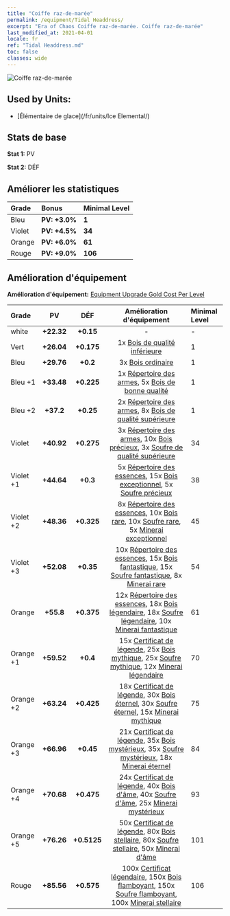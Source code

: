 ```yaml
---
title: "Coiffe raz-de-marée"
permalink: /equipment/Tidal Headdress/
excerpt: "Era of Chaos Coiffe raz-de-marée. Coiffe raz-de-marée"
last_modified_at: 2021-04-01
locale: fr
ref: "Tidal Headdress.md"
toc: false
classes: wide
---
```


  ![Coiffe raz-de-marée](/images/e/e_9032.png)

## Used by Units:

* [Élémentaire de glace](/fr/units/Ice Elemental/) 


## Stats de base
 **Stat 1:** PV

 **Stat 2:** DÉF

## Améliorer les statistiques

  |     Grade    |   Bonus | Minimal Level | 
  |:-------------|:--------|:--------------| 
  | Bleu | **PV: +3.0%** | **1** | 
  | Violet | **PV: +4.5%** | **34** | 
  | Orange | **PV: +6.0%** | **61** | 
  | Rouge | **PV: +9.0%** | **106** | 


## Amélioration d'équipement
 **Amélioration d'équipement:** [Equipment Upgrade Gold Cost Per Level](/equipment/EquipmentUpgradeCostPerLevel/) 

  |          Grade      | PV | DÉF | Amélioration d'équipement | Minimal Level |
  |:--------------------|:---------:|:---------:|:----------------:|:--------------|
  | white | **+22.32** | **+0.15** | - | - |
  | Vert | **+26.04** | **+0.175** | 1x [Bois de qualité inférieure](/fr/Items/mat_1/) | 1 |
  | Bleu | **+29.76** | **+0.2** | 3x [Bois ordinaire](/fr/Items/mat_7/) | 1 |
  | Bleu +1 | **+33.48** | **+0.225** | 1x [Répertoire des armes](/fr/Items/mat_18/), 5x [Bois de bonne qualité](/fr/Items/mat_13/) | 1 |
  | Bleu +2 | **+37.2** | **+0.25** | 2x [Répertoire des armes](/fr/Items/mat_25/), 8x [Bois de qualité supérieure](/fr/Items/mat_20/) | 1 |
  | Violet | **+40.92** | **+0.275** | 3x [Répertoire des armes](/fr/Items/mat_32/), 10x [Bois précieux](/fr/Items/mat_27/), 3x [Soufre de qualité supérieure](/fr/Items/mat_22/) | 34 |
  | Violet +1 | **+44.64** | **+0.3** | 5x [Répertoire des essences](/fr/Items/mat_39/), 15x [Bois exceptionnel](/fr/Items/mat_34/), 5x [Soufre précieux](/fr/Items/mat_29/) | 38 |
  | Violet +2 | **+48.36** | **+0.325** | 8x [Répertoire des essences](/fr/Items/mat_46/), 10x [Bois rare](/fr/Items/mat_41/), 10x [Soufre rare](/fr/Items/mat_43/), 5x [Minerai exceptionnel](/fr/Items/mat_33/) | 45 |
  | Violet +3 | **+52.08** | **+0.35** | 10x [Répertoire des essences](/fr/Items/mat_53/), 15x [Bois fantastique](/fr/Items/mat_48/), 15x [Soufre fantastique](/fr/Items/mat_50/), 8x [Minerai rare](/fr/Items/mat_40/) | 54 |
  | Orange | **+55.8** | **+0.375** | 12x [Répertoire des essences](/fr/Items/mat_60/), 18x [Bois légendaire](/fr/Items/mat_55/), 18x [Soufre légendaire](/fr/Items/mat_57/), 10x [Minerai fantastique](/fr/Items/mat_47/) | 61 |
  | Orange +1 | **+59.52** | **+0.4** | 15x [Certificat de légende](/fr/Items/mat_67/), 25x [Bois mythique](/fr/Items/mat_62/), 25x [Soufre mythique](/fr/Items/mat_64/), 12x [Minerai légendaire](/fr/Items/mat_54/) | 70 |
  | Orange +2 | **+63.24** | **+0.425** | 18x [Certificat de légende](/fr/Items/mat_74/), 30x [Bois éternel](/fr/Items/mat_69/), 30x [Soufre éternel](/fr/Items/mat_71/), 15x [Minerai mythique](/fr/Items/mat_61/) | 75 |
  | Orange +3 | **+66.96** | **+0.45** | 21x [Certificat de légende](/fr/Items/mat_81/), 35x [Bois mystérieux](/fr/Items/mat_76/), 35x [Soufre mystérieux](/fr/Items/mat_78/), 18x [Minerai éternel](/fr/Items/mat_68/) | 84 |
  | Orange +4 | **+70.68** | **+0.475** | 24x [Certificat de légende](/fr/Items/mat_88/), 40x [Bois d'âme](/fr/Items/mat_83/), 40x [Soufre d'âme](/fr/Items/mat_85/), 25x [Minerai mystérieux](/fr/Items/mat_75/) | 93 |
  | Orange +5 | **+76.26** | **+0.5125** | 50x [Certificat de légende](/fr/Items/mat_95/), 80x [Bois stellaire](/fr/Items/mat_90/), 80x [Soufre stellaire](/fr/Items/mat_92/), 50x [Minerai d'âme](/fr/Items/mat_82/) | 101 |
  | Rouge | **+85.56** | **+0.575** | 100x [Certificat légendaire](/fr/Items/mat_102/), 150x [Bois flamboyant](/fr/Items/mat_97/), 150x [Soufre flamboyant](/fr/Items/mat_99/), 100x [Minerai stellaire](/fr/Items/mat_89/) | 106 |

